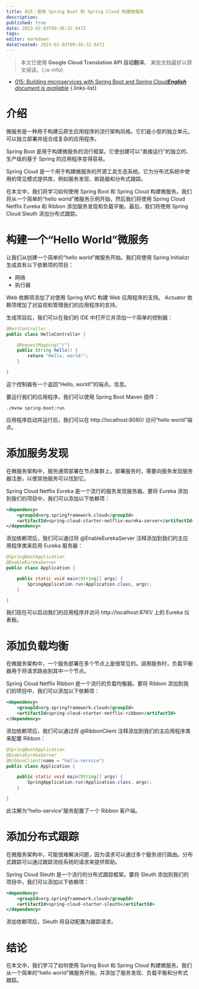 ```yaml
---
title: 015：使用 Spring Boot 和 Spring Cloud 构建微服务
description: 
published: true
date: 2023-02-03T09:36:32.947Z
tags: 
editor: markdown
dateCreated: 2023-02-03T09:36:32.947Z
---
```


> 本文已使用 **Google Cloud Translation API 自动翻译**。
某些文档最好以原文阅读。{.is-info}



- [015: Building microservices with Spring Boot and Spring Cloud***English** document is available*](/en/Knowledge-base/Spring-Boot/Learning/015-building-microservices-with-spring-boot-and-spring-cloud)
{.links-list}


# 介绍

微服务是一种用于构建云原生应用程序的流行架构风格。它们是小型的独立单元，可以独立部署并组合成复杂的应用程序。

Spring Boot 是用于构建微服务的流行框架。它使创建可以“直接运行”的独立的、生产级的基于 Spring 的应用程序变得容易。

Spring Cloud 是一个用于构建微服务的开源工具生态系统。它为分布式系统中使用的常见模式提供库，例如服务发现、断路器和分布式跟踪。

在本文中，我们将学习如何使用 Spring Boot 和 Spring Cloud 构建微服务。我们将从一个简单的“hello world”微服务示例开始，然后我们将使用 Spring Cloud Netflix Eureka 和 Ribbon 添加服务发现和负载平衡。最后，我们将使用 Spring Cloud Sleuth 添加分布式跟踪。

# 构建一个“Hello World”微服务

让我们从创建一个简单的“hello world”微服务开始。我们将使用 Spring Initializr 生成具有以下依赖项的项目：

- 网络
- 执行器

Web 依赖项添加了对使用 Spring MVC 构建 Web 应用程序的支持。 Actuator 依赖项增加了对监视和管理我们的应用程序的支持。

生成项目后，我们可以在我们的 IDE 中打开它并添加一个简单的控制器：

```java
@RestController
public class HelloController {

    @RequestMapping("/")
    public String hello() {
        return "Hello, world!";
    }

}
```

这个控制器有一个返回“Hello, world!”的端点。信息。

要运行我们的应用程序，我们可以使用 Spring Boot Maven 插件：

```
./mvnw spring-boot:run
```

应用程序启动并运行后，我们可以在 http://localhost:8080/ 访问“hello world”端点。

# 添加服务发现

在微服务架构中，服务通常部署在节点集群上。部署服务时，需要向服务发现服务器注册，以便其他服务可以找到它。

Spring Cloud Netflix Eureka 是一个流行的服务发现服务器。要将 Eureka 添加到我们的项目中，我们可以添加以下依赖项：

```xml
<dependency>
    <groupId>org.springframework.cloud</groupId>
    <artifactId>spring-cloud-starter-netflix-eureka-server</artifactId>
</dependency>
```

添加依赖项后，我们可以通过将 @EnableEurekaServer 注释添加到我们的主应用程序类来启用 Eureka 服务器：

```java
@SpringBootApplication
@EnableEurekaServer
public class Application {

    public static void main(String[] args) {
        SpringApplication.run(Application.class, args);
    }

}
```

我们现在可以启动我们的应用程序并访问 http://localhost:8761/ 上的 Eureka 仪表板。

# 添加负载均衡

在微服务架构中，一个服务部署在多个节点上是很常见的。调用服务时，负载平衡器用于将请求路由到其中一个节点。

Spring Cloud Netflix Ribbon 是一个流行的负载均衡器。要将 Ribbon 添加到我们的项目中，我们可以添加以下依赖项：

```xml
<dependency>
    <groupId>org.springframework.cloud</groupId>
    <artifactId>spring-cloud-starter-netflix-ribbon</artifactId>
</dependency>
```

添加依赖项后，我们可以通过将 @RibbonClient 注释添加到我们的主应用程序类来配置 Ribbon：

```java
@SpringBootApplication
@EnableEurekaServer
@RibbonClient(name = "hello-service")
public class Application {

    public static void main(String[] args) {
        SpringApplication.run(Application.class, args);
    }

}
```

此注解为“hello-service”服务配置了一个 Ribbon 客户端。

# 添加分布式跟踪

在微服务架构中，可能很难解决问题，因为请求可以通过多个服务进行路由。分布式跟踪可以通过跟踪流经系统的请求来提供帮助。

Spring Cloud Sleuth 是一个流行的分布式跟踪框架。要将 Sleuth 添加到我们的项目中，我们可以添加以下依赖项：

```xml
<dependency>
    <groupId>org.springframework.cloud</groupId>
    <artifactId>spring-cloud-starter-sleuth</artifactId>
</dependency>
```

添加依赖项后，Sleuth 将自动配置为跟踪请求。

# 结论

在本文中，我们学习了如何使用 Spring Boot 和 Spring Cloud 构建微服务。我们从一个简单的“hello world”微服务开始，并添加了服务发现、负载平衡和分布式跟踪。